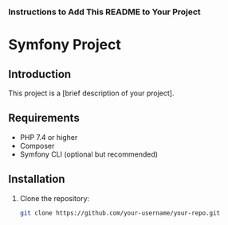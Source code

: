 ### Instructions to Add This README to Your Project
# Symfony Project

## Introduction
This project is a [brief description of your project].

## Requirements
- PHP 7.4 or higher
- Composer
- Symfony CLI (optional but recommended)

## Installation
1. Clone the repository:
   ```bash
   git clone https://github.com/your-username/your-repo.git
